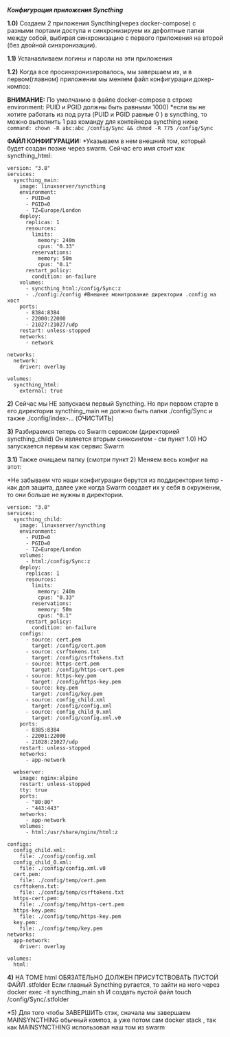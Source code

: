 ***Конфигурация приложения Syncthing***

**1.0)** Создаем 2 приложения Syncthing(через docker-compose) с разными портами доступа и синхронизируем их дефолтные папки между собой, выбирая синхронизацию с первого приложения на второй (без двойной синхронизации). 

**1.1)** Устанавливаем логины и пароли на эти приложения

**1.2)** Когда все просинхронизировалось, мы завершаем их, и в первом(главном) приложении мы меняем файл конфигурации докер-композ:

**ВНИМАНИЕ:** 
По умолчанию в файле docker-compose в строке environment: PUID и PGID должны быть равными 1000)
*если вы не хотите работать из под рута (PUID и PGID равные 0 ) в syncthing, то 
можно выполнить 1 раз команду для контейнера syncthing ниже
```command: chown -R abc:abc /config/Sync && chmod -R 775 /config/Sync```
               
**ФАЙЛ КОНФИГУРАЦИИ:**
*Указываем в нем внешний том, который будет создан позже через swarm. Сейчас его имя стоит как syncthing_html:


```
version: "3.8"
services:
  syncthing_main:
    image: linuxserver/syncthing
    environment:
      - PUID=0
      - PGID=0
      - TZ=Europe/London
    deploy:
      replicas: 1
      resources:
        limits:
          memory: 240m
          cpus: "0.33"
        reservations:
          memory: 50m
          cpus: "0.1"
      restart_policy:
        condition: on-failure
    volumes:
      - syncthing_html:/config/Sync:z
      - ./config:/config #Внешнее монитрование директории .config на хост
    ports:
      - 8384:8384
      - 22000:22000
      - 21027:21027/udp
    restart: unless-stopped
    networks:
      - network

networks:
  network:
    driver: overlay

volumes:
  syncthing_html:
    external: true
```
**2)** Сейчас мы НЕ запускаем первый Syncthing. Но при первом старте в его директории syncthing_main не должно быть папки ./config/Sync и также ./config/index-... (ОЧИСТИТЬ)

**3)** Разбираемся теперь со Swarm сервисом (директорией syncthing_child)
Он является вторым синксингом - см пункт 1.0) НО запускается первым как сервис Swarm

**3.1)** Также очищаем папку (смотри пункт 2) 
Меняем весь конфиг на этот:  

*Не забываем что наши конфигурации берутся из поддиректории temp - как доп защита,
далее уже когда Swarm создает их у себя в окружении, то они больше не нужны в директории.

```
version: "3.8"
services:
  syncthing_child:
    image: linuxserver/syncthing
    environment:
      - PUID=0
      - PGID=0
      - TZ=Europe/London
    volumes:
      - html:/config/Sync:z
    deploy:
      replicas: 1
      resources:
        limits:
          memory: 240m
          cpus: "0.33"
        reservations:
          memory: 50m
          cpus: "0.1"
      restart_policy:
        condition: on-failure
    configs:
      - source: cert.pem
        target: /config/cert.pem
      - source: csrftokens.txt
        target: /config/csrftokens.txt
      - source: https-cert.pem
        target: /config/https-cert.pem
      - source: https-key.pem
        target: /config/https-key.pem
      - source: key.pem
        target: /config/key.pem
      - source: config_child.xml
        target: /config/config.xml
      - source: config_child_0.xml
        target: /config/config.xml.v0
    ports:
      - 8385:8384
      - 22001:22000
      - 21028:21027/udp
    restart: unless-stopped
    networks:
      - app-network

  webserver:
    image: nginx:alpine
    restart: unless-stopped
    tty: true
    ports:
      - "80:80"
      - "443:443"
    networks:
      - app-network
    volumes:
      - html:/usr/share/nginx/html:z

configs:
  config_child.xml:
    file: ./config/config.xml
  config_child_0.xml:
    file: ./config/config.xml.v0
  cert.pem:
    file: ./config/temp/cert.pem
  csrftokens.txt:
    file: ./config/temp/csrftokens.txt
  https-cert.pem:
    file: ./config/temp/https-cert.pem
  https-key.pem:
    file: ./config/temp/https-key.pem
  key.pem:
    file: ./config/temp/key.pem
networks:
  app-network:
    driver: overlay

volumes:
  html:
```

**4)** НА ТОМЕ html ОБЯЗАТЕЛЬНО ДОЛЖЕН ПРИСУТСТВОВАТЬ ПУСТОЙ ФАЙЛ .stfolder
Если главный Syncthing ругается, то зайти на него через docker exec -it syncthing_main sh
И создать пустой файл touch /config/Sync/.stfolder



*5) Для того чтобы ЗАВЕРШИТЬ стэк, сначала мы завершаем MAINSYNCTHING обычный композ,
а уже потом сам docker stack , так как MAINSYNCTHING использовал наш том из swarm

